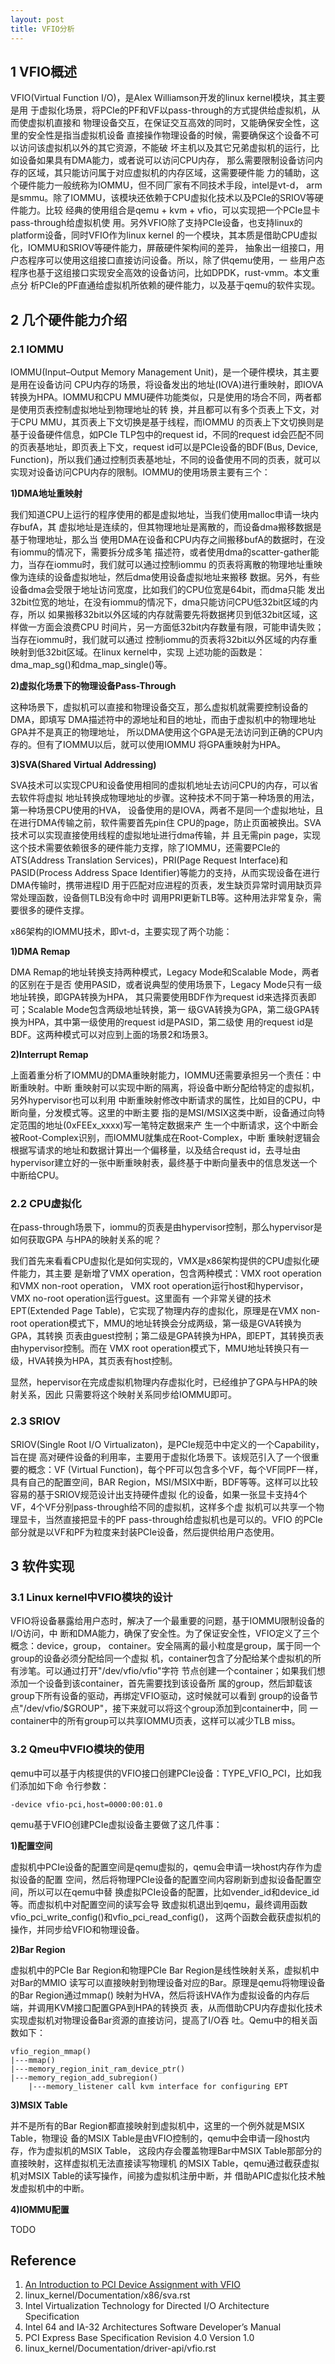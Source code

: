 ```yaml
---
layout: post
title: VFIO分析
---
```


## 1 VFIO概述

VFIO(Virtual Function I/O)，是Alex Williamson开发的linux kernel模块，其主要是用
于虚拟化场景，将PCIe的PF和VF以pass-through的方式提供给虚拟机，从而使虚拟机直接和
物理设备交互，在保证交互高效的同时，又能确保安全性，这里的安全性是指当虚拟机设备
直接操作物理设备的时候，需要确保这个设备不可以访问该虚拟机以外的其它资源，不能破
坏主机以及其它兄弟虚拟机的运行，比如设备如果具有DMA能力，或者说可以访问CPU内存，
那么需要限制设备访问内存的区域，其只能访问属于对应虚拟机的内存区域，这需要硬件能
力的辅助，这个硬件能力一般统称为IOMMU，但不同厂家有不同技术手段，intel是vt-d，
arm是smmu。除了IOMMU，该模块还依赖于CPU虚拟化技术以及PCIe的SRIOV等硬件能力。比较
经典的使用组合是qemu + kvm + vfio，可以实现把一个PCIe显卡pass-through给虚拟机使
用。另外VFIO除了支持PCIe设备，也支持linux的platform设备，同时VFIO作为linux kernel
的一个模块，其本质是借助CPU虚拟化，IOMMU和SRIOV等硬件能力，屏蔽硬件架构间的差异，
抽象出一组接口，用户态程序可以使用这组接口直接访问设备。所以，除了供qemu使用，一
些用户态程序也基于这组接口实现安全高效的设备访问，比如DPDK，rust-vmm。本文重点分
析PCIe的PF直通给虚拟机所依赖的硬件能力，以及基于qemu的软件实现。

## 2 几个硬件能力介绍

### 2.1 IOMMU

IOMMU(Input–Output Memory Management Unit)，是一个硬件模块，其主要是用在设备访问
CPU内存的场景，将设备发出的地址(IOVA)进行重映射，即IOVA转换为HPA。IOMMU和CPU
MMU硬件功能类似，只是使用的场合不同，两者都是使用页表控制虚拟地址到物理地址的转
换，并且都可以有多个页表上下文，对于CPU MMU，其页表上下文切换是基于线程，而IOMMU
的页表上下文切换则是基于设备硬件信息，如PCIe TLP包中的request id，不同的request
id会匹配不同的页表基地址，即页表上下文，request id可以是PCIe设备的BDF(Bus,
Device, Function)，所以我们通过控制页表基地址，不同的设备使用不同的页表，就可以
实现对设备访问CPU内存的限制。IOMMU的使用场景主要有三个：

**1)DMA地址重映射**

我们知道CPU上运行的程序使用的都是虚拟地址，当我们使用malloc申请一块内存bufA，其
虚拟地址是连续的，但其物理地址是离散的，而设备dma搬移数据是基于物理地址，那么当
使用DMA在设备和CPU内存之间搬移bufA的数据时，在没有iommu的情况下，需要拆分成多笔
描述符，或者使用dma的scatter-gather能力，当存在iommu时，我们就可以通过控制iommu
的页表将离散的物理地址重映像为连续的设备虚拟地址，然后dma使用设备虚拟地址来搬移
数据。另外，有些设备dma会受限于地址访问宽度，比如我们的CPU位宽是64bit，而dma只能
发出32bit位宽的地址，在没有iommu的情况下，dma只能访问CPU低32bit区域的内存，所以
如果搬移32bit以外区域的内存就需要先将数据拷贝到低32bit区域，这样做一方面会浪费CPU
时间片，另一方面低32bit内存数量有限，可能申请失败；当存在iommu时，我们就可以通过
控制iommu的页表将32bit以外区域的内存重映射到低32bit区域。在linux kernel中，实现
上述功能的函数是：dma_map_sg()和dma_map_single()等。

**2)虚拟化场景下的物理设备Pass-Through**

这种场景下，虚拟机可以直接和物理设备交互，那么虚拟机就需要控制设备的DMA，即填写
DMA描述符中的源地址和目的地址，而由于虚拟机中的物理地址GPA并不是真正的物理地址，
所以DMA使用这个GPA是无法访问到正确的CPU内存的。但有了IOMMU以后，就可以使用IOMMU
将GPA重映射为HPA。

**3)SVA(Shared Virtual Addressing)**

SVA技术可以实现CPU和设备使用相同的虚拟机地址去访问CPU的内存，可以省去软件将虚拟
地址转换成物理地址的步骤。这种技术不同于第一种场景的用法，第一种场景CPU使用的HVA，
设备使用的是IOVA，两者不是同一个虚拟地址，且在进行DMA传输之前，软件需要首先pin住
CPU的page，防止页面被换出。SVA技术可以实现直接使用线程的虚拟地址进行dma传输，并
且无需pin page，实现这个技术需要依赖很多的硬件能力支撑，除了IOMMU，还需要PCIe的
ATS(Address Translation Services)，PRI(Page Request Interface)和PASID(Process
Address Space Identifier)等能力的支持，从而实现设备在进行DMA传输时，携带进程ID
用于匹配对应进程的页表，发生缺页异常时调用缺页异常处理函数，设备侧TLB没有命中时
调用PRI更新TLB等。这种用法非常复杂，需要很多的硬件支撑。

x86架构的IOMMU技术，即vt-d，主要实现了两个功能：

**1)DMA Remap**

DMA Remap的地址转换支持两种模式，Legacy Mode和Scalable Mode，两者的区别在于是否
使用PASID，或者说典型的使用场景下，Legacy Mode只有一级地址转换，即GPA转换为HPA，
其只需要使用BDF作为request id来选择页表即可；Scalable Mode包含两级地址转换，第一
级GVA转换为GPA，第二级GPA转换为HPA，其中第一级使用的request id是PASID，第二级使
用的request id是BDF。这两种模式可以对应到上面的场景2和场景3。

**2)Interrupt Remap**

上面着重分析了IOMMU的DMA重映射能力，IOMMU还需要承担另一个责任：中断重映射。中断
重映射可以实现中断的隔离，将设备中断分配给特定的虚拟机，另外hypervisor也可以利用
中断重映射修改中断请求的属性，比如目的CPU，中断向量，分发模式等。这里的中断主要
指的是MSI/MSIX这类中断，设备通过向特定范围的地址(0xFEEx_xxxx)写一笔特定数据来产
生一个中断请求，这个中断会被Root-Complex识别，而IOMMU就集成在Root-Complex，中断
重映射逻辑会根据写请求的地址和数据计算出一个偏移量，以及结合requst id，去寻址由
hypervisor建立好的一张中断重映射表，最终基于中断向量表中的信息发送一个中断给CPU。

### 2.2 CPU虚拟化

在pass-through场景下，iommu的页表是由hypervisor控制，那么hypervisor是如何获取GPA
与HPA的映射关系的呢？

我们首先来看看CPU虚拟化是如何实现的，VMX是x86架构提供的CPU虚拟化硬件能力，其主要
是新增了VMX operation，包含两种模式：VMX root operation和VMX non-root operation，
VMX root operation运行host和hypervisor，VMX no-root operation运行guest。这里面有
一个非常关键的技术EPT(Extended Page Table)，它实现了物理内存的虚拟化，原理是在VMX
non-root operation模式下，MMU的地址转换会分成两级，第一级是GVA转换为GPA，其转换
页表由guest控制；第二级是GPA转换为HPA，即EPT，其转换页表由hypervisor控制。而在
VMX root operation模式下，MMU地址转换只有一级，HVA转换为HPA，其页表有host控制。

显然，hepervisor在完成虚拟机物理内存虚拟化时，已经维护了GPA与HPA的映射关系，因此
只需要将这个映射关系同步给IOMMU即可。

### 2.3 SRIOV

SRIOV(Single Root I/O Virtualizaton)，是PCIe规范中中定义的一个Capability，旨在提
高对硬件设备的利用率，主要用于虚拟化场景下。该规范引入了一个很重要的概念：VF
(Virtual Function)，每个PF可以包含多个VF，每个VF同PF一样，具有自己的配置空间，BAR
Region，MSI/MSIX中断，BDF等等。这样可以比较容易的基于SRIOV规范设计出支持硬件虚拟
化的设备，如果一张显卡支持4个VF，4个VF分别pass-through给不同的虚拟机，这样多个虚
拟机可以共享一个物理显卡，当然直接把显卡的PF pass-through给虚拟机也是可以的。VFIO
的PCIe部分就是以VF和PF为粒度来封装PCIe设备，然后提供给用户态使用。

## 3 软件实现

### 3.1 Linux kernel中VFIO模块的设计

VFIO将设备暴露给用户态时，解决了一个最重要的问题，基于IOMMU限制设备的I/O访问，中
断和DMA能力，确保了安全性。为了保证安全性，VFIO定义了三个概念：device，group，
container。安全隔离的最小粒度是group，属于同一个group的设备必须分配给同一个虚拟
机，container包含了分配给某个虚拟机的所有涉笔。可以通过打开"/dev/vfio/vfio"字符
节点创建一个container；如果我们想添加一个设备到该container，首先需要找到该设备所
属的group，然后卸载该group下所有设备的驱动，再绑定VFIO驱动，这时候就可以看到
group的设备节点"/dev/vfio/$GROUP"，接下来就可以将这个group添加到container中，同
一container中的所有group可以共享IOMMU页表，这样可以减少TLB miss。

### 3.2 Qmeu中VFIO模块的使用

qemu中可以基于内核提供的VFIO接口创建PCIe设备：TYPE_VFIO_PCI，比如我们添加如下命
令行参数：

```
-device vfio-pci,host=0000:00:01.0
```

qemu基于VFIO创建PCIe虚拟设备主要做了这几件事：

**1)配置空间**

虚拟机中PCIe设备的配置空间是qemu虚拟的，qemu会申请一块host内存作为虚拟设备的配置
空间，然后将物理PCIe设备的配置空间内容刷新到虚拟设备配置空间，所以可以在qemu中替
换虚拟PCIe设备的配置，比如vender_id和device_id等。而虚拟机中对配置空间的读写会导
致虚拟机退出到qemu，最终调用函数vfio_pci_write_config()和vfio_pci_read_config()，
这两个函数会截获虚拟机的操作，并同步给VFIO和物理设备。

**2)Bar Region**

虚拟机中的PCIe Bar Region和物理PCIe Bar Region是线性映射关系，虚拟机中对Bar的MMIO
读写可以直接映射到物理设备对应的Bar。原理是qemu将物理设备的Bar Region通过mmap()
映射为HVA，然后将该HVA作为虚拟设备的内存后端，并调用KVM接口配置GPA到HPA的转换页
表，从而借助CPU内存虚拟化技术实现虚拟机对物理设备Bar资源的直接访问，提高了I/O吞
吐。Qemu中的相关函数如下：

```
vfio_region_mmap()
|---mmap()
|---memory_region_init_ram_device_ptr()
|---memory_region_add_subregion()
    |---memory_listener call kvm interface for configuring EPT
```

**3)MSIX Table**

并不是所有的Bar Region都直接映射到虚拟机中，这里的一个例外就是MSIX Table，物理设
备的MSIX Table是由VFIO控制的，qemu中会申请一段host内存，作为虚拟机的MSIX Table，
这段内存会覆盖物理Bar中MSIX Table那部分的直接映射，这样虚拟机无法直接读写物理机
的MSIX Table，qemu通过截获虚拟机对MSIX Table的读写操作，间接为虚拟机注册中断，并
借助APIC虚拟化技术触发虚拟机中的中断。

**4)IOMMU配置**

TODO

## Reference
1. [An Introduction to PCI Device Assignment with VFIO][1]
2. linux_kernel/Documentation/x86/sva.rst
3. Intel Virtualization Technology for Directed I/O Architecture Specification
4. Intel 64 and IA-32 Architectures Software Developer’s Manual
5. PCI Express Base Specification Revision 4.0 Version 1.0
6. linux_kernel/Documentation/driver-api/vfio.rst

[1]: http://events17.linuxfoundation.org/sites/events/files/slides/An%20Introduction%20to%20PCI%20Device%20Assignment%20with%20VFIO%20-%20Williamson%20-%202016-08-30_0.pdf
